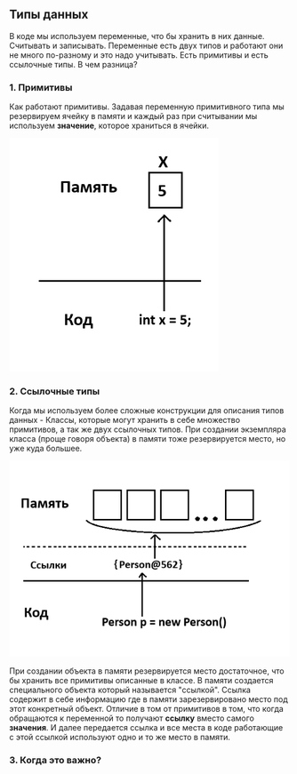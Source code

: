 ## Типы данных

В коде мы используем переменные, что бы хранить в них данные. Считывать и записывать. Переменные есть двух типов и работают они не много по-разному и это надо учитывать. Есть примитивы и есть ссылочные типы. В чем разница?

### 1. Примитивы

Как работают примитивы. Задавая переменную примитивного типа мы резервируем ячейку в памяти и каждый раз при считывании мы используем **значение**, которое храниться в ячейки.

![Целочисленный примитив](/%D0%A2%D0%B5%D0%BE%D1%80%D0%B8%D1%8F/001_%D0%A2%D0%B8%D0%BF%D1%8B_%D0%BF%D0%B5%D1%80%D0%B5%D0%BC%D0%B5%D0%BD%D0%BD%D1%8B%D1%85/001_value_type_memory.png)

### 2. Ссылочные типы

Когда мы используем более сложные конструкции для описания типов данных - Классы, которые могут хранить в себе множество примитивов, а так же двух ссылочных типов. При создании экземпляра класса (проще говоря объекта) в памяти тоже резервируется место, но уже куда большее.

![Ссылочный обьект, экземпляр класса Person](/%D0%A2%D0%B5%D0%BE%D1%80%D0%B8%D1%8F/001_%D0%A2%D0%B8%D0%BF%D1%8B_%D0%BF%D0%B5%D1%80%D0%B5%D0%BC%D0%B5%D0%BD%D0%BD%D1%8B%D1%85/001_reference_type_memory.png)

При создании объекта в памяти резервируется место достаточное, что бы хранить все примитивы описанные в классе. В памяти создается специального объекта который называется "ссылкой". Ссылка содержит в себе информацию где в памяти зарезервировано место под этот конкретный объект. Отличие в том от примитивов в том, что когда обращаются к переменной то получают **ссылку** вместо самого **значения**. И далее передается ссылка и все места в коде работающие с этой ссылкой используют одно и то же место в памяти.

### 3. Когда это важно?
